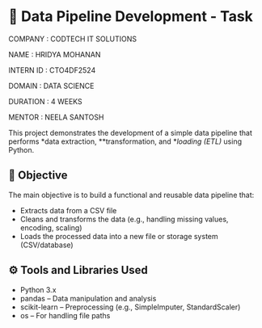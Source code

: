 # 🔄 Data Pipeline Development - Task

COMPANY : CODTECH IT SOLUTIONS

NAME : HRIDYA MOHANAN

INTERN ID : CTO4DF2524

DOMAIN : DATA SCIENCE

DURATION : 4 WEEKS

MENTOR : NEELA SANTOSH

This project demonstrates the development of a simple data pipeline that performs *data extraction, **transformation, and **loading (ETL)* using Python.

## 📌 Objective

The main objective is to build a functional and reusable data pipeline that:
- Extracts data from a CSV file
- Cleans and transforms the data (e.g., handling missing values, encoding, scaling)
- Loads the processed data into a new file or storage system (CSV/database)

## ⚙ Tools and Libraries Used

- Python 3.x
- pandas – Data manipulation and analysis
- scikit-learn – Preprocessing (e.g., SimpleImputer, StandardScaler)
- os – For handling file paths
